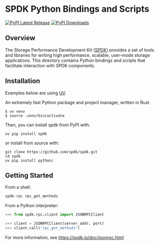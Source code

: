 # SPDK Python Bindings and Scripts

[![PyPI Latest Release](https://img.shields.io/pypi/v/spdk.svg)](https://pypi.org/project/spdk/)
[![PyPI Downloads](https://img.shields.io/pypi/dm/spdk.svg?label=PyPI%20downloads)](https://pypi.org/project/spdk/)

## Overview

The Storage Performance Development Kit ([SPDK](http://www.spdk.io)) provides a set of tools
and libraries for writing high performance, scalable, user-mode storage
applications. This directory contains Python bindings and scripts that facilitate interaction with SPDK components.

## Installation

Examples below are using [UV](https://docs.astral.sh/uv/getting-started/installation/).

An extremely fast Python package and project manager, written in Rust.

```shell
$ uv venv
$ source .venv/bin/activate
```

Then, you can install spdk from PyPI with:

```shell
uv pip install spdk
```

or install from source with:

```shell
git clone https://github.com/spdk/spdk.git
cd spdk
uv pip install python/
```

## Getting Started

From a shell:

```bash
spdk-rpc rpc_get_methods
```

From a Python interpreter:

```python
>>> from spdk.rpc.client import JSONRPCClient

>>> client = JSONRPCClient(server_addr, port)
>>> client.call("rpc_get_methods")
```

For more information, see <https://spdk.io/doc/jsonrpc.html>
